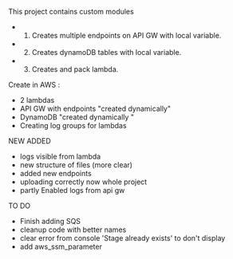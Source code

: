 This project contains custom modules

- 1. Creates multiple endpoints on API GW with local variable.
- 2. Creates dynamoDB tables with local variable.
- 3. Creates and pack lambda.

Create in AWS :

- 2 lambdas
- API GW with endpoints "created dynamically"
- DynamoDB "created dynamically "
- Creating log groups for lambdas

NEW ADDED

- logs visible from lambda
- new structure of files (more clear)
- added new endpoints
- uploading correctly now whole project
- partly Enabled logs from api gw

TO DO

- Finish adding SQS
- cleanup code with better names
- clear error from console 'Stage already exists' to don't display
- add aws_ssm_parameter
